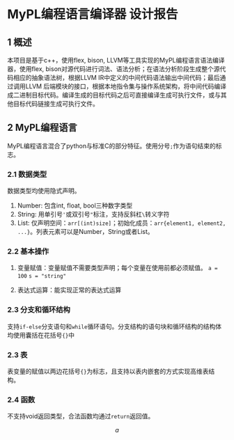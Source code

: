 # MyPL编程语言编译器 设计报告

## 1	概述
本项目是基于c++，使用flex, bison, LLVM等工具实现的MyPL编程语言语法编译器，使用flex, bison对源代码进行词法、语法分析；在语法分析阶段生成整个源代码相应的抽象语法树，根据LLVM IR中定义的中间代码语法输出中间代码；最后通过调用LLVM 后端模块的接口，根据本地指令集与操作系统架构，将中间代码编译成二进制目标代码。编译生成的目标代码之后可直接编译生成可执行文件，或与其他目标代码链接生成可执行文件。

## 2	MyPL编程语言
MyPL编程语言混合了python与标准C的部分特征。使用分号`;`作为语句结束的标志。

### 2.1	数据类型

数据类型均使用隐式声明。

1. Number: 包含int, float, bool三种数字类型
2. String: 用单引号`'`或双引号`"`标注，支持反斜杠`\`转义字符
3. List: 仅声明空间：`arr[(int)size]`；初始化成员：`arr{element1, element2, ...}`。列表元素可以是Number，String或者List。

### 2.2	基本操作

1. 变量赋值：变量赋值不需要类型声明；每个变量在使用前都必须赋值。
   `a = 100`
   `s = "string"`

2. 表达式运算：能实现正常的表达式运算

### 2.3	分支和循环结构
支持`if-else`分支语句和`while`循环语句。分支结构的语句块和循环结构的结构体均使用囊括在花括号`{}`中

### 2.3	表
表变量的赋值以两边花括号`{}`为标志，且支持以表内嵌套的方式实现高维表结构。

### 2.4	函数
不支持void返回类型，合法函数均通过`return`返回值。


$$
a
$$


















